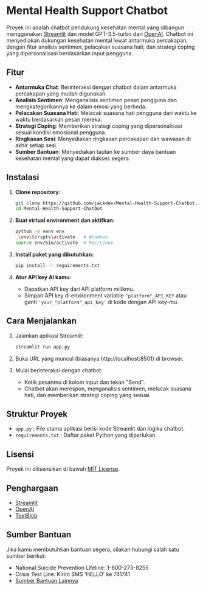 # Mental Health Support Chatbot

Proyek ini adalah chatbot pendukung kesehatan mental yang dibangun menggunakan [Streamlit](https://streamlit.io/) dan model GPT-3.5-turbo dari [OpenAI](https://platform.openai.com/docs/models/gpt-3-5-turbo). Chatbot ini menyediakan dukungan kesehatan mental lewat antarmuka percakapan, dengan fitur analisis sentimen, pelacakan suasana hati, dan strategi coping yang dipersonalisasi berdasarkan input pengguna.

## Fitur

- **Antarmuka Chat**: Berinteraksi dengan chatbot dalam antarmuka percakapan yang mudah digunakan.
- **Analisis Sentimen**: Menganalisis sentimen pesan pengguna dan mengkategorikannya ke dalam emosi yang berbeda.
- **Pelacakan Suasana Hati**: Melacak suasana hati pengguna dari waktu ke waktu berdasarkan pesan mereka.
- **Strategi Coping**: Memberikan strategi coping yang dipersonalisasi sesuai kondisi emosional pengguna.
- **Ringkasan Sesi**: Menyediakan ringkasan percakapan dan wawasan di akhir setiap sesi.
- **Sumber Bantuan**: Menyediakan tautan ke sumber daya bantuan kesehatan mental yang dapat diakses segera.

## Instalasi

1. **Clone repository:**
    ```bash
    git clone https://github.com/jackdev/Mental-Health-Support-Chatbot.git
    cd Mental-Health-Support-Chatbot
    ```

2. **Buat virtual environment dan aktifkan:**
    ```bash
    python -m venv env
    .\env\Scripts\activate   # Windows
    source env/bin/activate  # Mac/Linux
    ```

3. **Install paket yang dibutuhkan:**
    ```bash
    pip install -r requirements.txt
    ```

4. **Atur API key AI kamu:**
    - Dapatkan API key dari API platform milikmu.
    - Simpan API key di environment variable `"platform"_API_KEY` atau ganti `'your_"platform"_api_key'` di kode dengan API key-mu.

## Cara Menjalankan

1. Jalankan aplikasi Streamlit:
    ```bash
    streamlit run app.py
    ```

2. Buka URL yang muncul (biasanya http://localhost:8501) di browser.

3. Mulai berinteraksi dengan chatbot:
    - Ketik pesanmu di kolom input dan tekan "Send".
    - Chatbot akan merespon, menganalisis sentimen, melacak suasana hati, dan memberikan strategi coping yang sesuai.

## Struktur Proyek

- `app.py` : File utama aplikasi berisi kode Streamlit dan logika chatbot.
- `requirements.txt` : Daftar paket Python yang diperlukan.

## Lisensi

Proyek ini dilisensikan di bawah [MIT License](LICENSE).

## Penghargaan

- [Streamlit](https://streamlit.io/)
- [OpenAI](https://openai.com/)
- [TextBlob](https://textblob.readthedocs.io/en/dev/)

## Sumber Bantuan

Jika kamu membutuhkan bantuan segera, silakan hubungi salah satu sumber berikut:  
- National Suicide Prevention Lifeline: 1-800-273-8255  
- Crisis Text Line: Kirim SMS 'HELLO' ke 741741  
- [Sumber Bantuan Lainnya](https://www.mentalhealth.gov/get-help/immediate-help)
